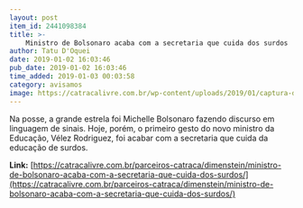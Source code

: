 ```yaml
---
layout: post
item_id: 2441098384
title: >-
    Ministro de Bolsonaro acaba com a secretaria que cuida dos surdos
author: Tatu D'Oquei
date: 2019-01-02 16:03:46
pub_date: 2019-01-02 16:03:46
time_added: 2019-01-03 00:03:58
category: avisamos
image: https://catracalivre.com.br/wp-content/uploads/2019/01/captura-de-tela-2019-01-02-as-140114.png
---
```


Na posse, a grande estrela foi Michelle Bolsonaro fazendo discurso em linguagem de sinais. Hoje, porém, o primeiro gesto do novo ministro da Educação, Vélez Rodriguez, foi acabar com a secretaria que cuida da educação de surdos.

**Link:** [https://catracalivre.com.br/parceiros-catraca/dimenstein/ministro-de-bolsonaro-acaba-com-a-secretaria-que-cuida-dos-surdos/](https://catracalivre.com.br/parceiros-catraca/dimenstein/ministro-de-bolsonaro-acaba-com-a-secretaria-que-cuida-dos-surdos/)

